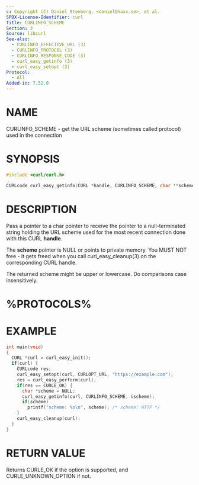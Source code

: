 ```yaml
---
c: Copyright (C) Daniel Stenberg, <daniel@haxx.se>, et al.
SPDX-License-Identifier: curl
Title: CURLINFO_SCHEME
Section: 3
Source: libcurl
See-also:
  - CURLINFO_EFFECTIVE_URL (3)
  - CURLINFO_PROTOCOL (3)
  - CURLINFO_RESPONSE_CODE (3)
  - curl_easy_getinfo (3)
  - curl_easy_setopt (3)
Protocol:
  - All
Added-in: 7.52.0
---
```


# NAME

CURLINFO_SCHEME - get the URL scheme (sometimes called protocol) used in the connection

# SYNOPSIS

~~~c
#include <curl/curl.h>

CURLcode curl_easy_getinfo(CURL *handle, CURLINFO_SCHEME, char **scheme);
~~~

# DESCRIPTION

Pass a pointer to a char pointer to receive the pointer to a null-terminated
string holding the URL scheme used for the most recent connection done with
this CURL **handle**.

The **scheme** pointer is NULL or points to private memory. You MUST NOT
free - it gets freed when you call curl_easy_cleanup(3) on the corresponding
CURL handle.

The returned scheme might be upper or lowercase. Do comparisons case
insensitively.

# %PROTOCOLS%

# EXAMPLE

~~~c
int main(void)
{
  CURL *curl = curl_easy_init();
  if(curl) {
    CURLcode res;
    curl_easy_setopt(curl, CURLOPT_URL, "https://example.com");
    res = curl_easy_perform(curl);
    if(res == CURLE_OK) {
      char *scheme = NULL;
      curl_easy_getinfo(curl, CURLINFO_SCHEME, &scheme);
      if(scheme)
        printf("scheme: %s\n", scheme); /* scheme: HTTP */
    }
    curl_easy_cleanup(curl);
  }
}
~~~

# RETURN VALUE

Returns CURLE_OK if the option is supported, and CURLE_UNKNOWN_OPTION if not.
